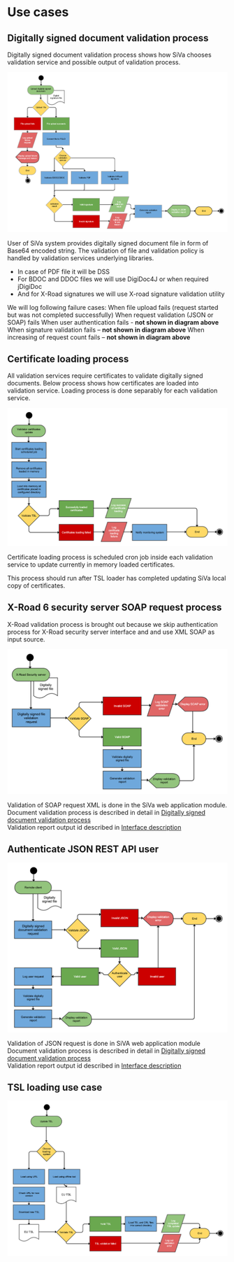 # Use cases

## Digitally signed document validation process

Digitally signed document validation process shows how SiVa chooses
validation service and possible output of validation process.

![BDOC validation process](../img/siva/siva_bdoc_validation_process.png)

User of SiVa system provides digitally signed document file in form of 
Base64 encoded string. The validation of file and validation policy 
is handled by validation services underlying libraries. 

* In case of PDF file it will be DSS
* For BDOC and DDOC files we will use DigiDoc4J or when required jDigiDoc
* And for X-Road signatures we will use X-road signature validation utility 

We will log following failure cases:
When file upload fails (request started but was not completed successfully)
When request validation (JSON or SOAP) fails
When user authentication fails - **not shown in diagram above**
When signature validation fails – **not shown in diagram above**
When increasing of request count fails – **not shown in diagram above**

## Certificate loading process

All validation services require certificates to validate digitally signed
documents. Below process shows how certificates are loaded into 
validation service. Loading process is done separably for each validation
service.

![Certificate Loading process](../img/siva/siva_validator_crl_loading.png)

Certificate loading process is scheduled cron job inside each validation 
service to update currently in memory loaded certificates.

This process should run after TSL loader has completed updating 
SiVa local copy of certificates.

## X-Road 6 security server SOAP request process

X-Road validation process is brought out because we skip authentication 
process for X-Road security server interface and and use XML SOAP 
as input source.

![X-Road SOAP validation request](../img/siva/siva_x_road_server_diagram.png)

Validation of SOAP request XML is done in the SiVa web application module.  
Document validation process is described in detail in [Digitally signed document validation process](#digitally-signed-document-validation-process)    
Validation report output id described in [Interface description](/siva/interface_description)

## Authenticate JSON REST API user

![JSON REST validation request](../img/siva/siva_remote_client_flowchart.png)

Validation of JSON request is done in  SiVA web application module 
Document validation process is described in detail in [Digitally signed document validation process](#digitally-signed-document-validation-process)    
Validation report output id described in [Interface description](/siva/interface_description)

## TSL loading use case

![TSL loading process](../img/siva/siva_tsl_loading_process.png)
